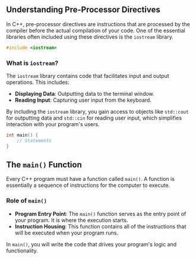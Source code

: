 ## Understanding Pre-Processor Directives

In C++, pre-processor directives are instructions that are processed by the compiler before the actual compilation of your code. One of the essential libraries often included using these directives is the `iostream` library.

```cpp
#include <iostream>
```

### What is `iostream`?

The `iostream` library contains code that facilitates input and output operations. This includes:

- **Displaying Data**: Outputting data to the terminal window.
- **Reading Input**: Capturing user input from the keyboard.

By including the `iostream` library, you gain access to objects like `std::cout` for outputting data and `std::cin` for reading user input, which simplifies interaction with your program's users.

```cpp
int main() {
    // Statements
}
```

## The `main()` Function

Every C++ program must have a function called `main()`. A function is essentially a sequence of instructions for the computer to execute. 

### Role of `main()`

- **Program Entry Point**: The `main()` function serves as the entry point of your program. It is where the execution starts.
- **Instruction Housing**: This function contains all of the instructions that will be executed when your program runs. 

In `main()`, you will write the code that drives your program's logic and functionality.
